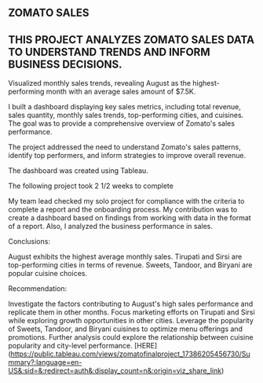 ## ZOMATO SALES

## THIS PROJECT ANALYZES ZOMATO SALES DATA TO UNDERSTAND TRENDS AND INFORM BUSINESS DECISIONS. 

Visualized monthly sales trends, revealing August as the highest-performing month with an average sales amount of $7.5K.

 I built a dashboard displaying key sales metrics, including total revenue, sales quantity, monthly sales trends, top-performing cities, and cuisines. The goal was to provide a comprehensive overview of Zomato's sales performance.

The project addressed the need to understand Zomato's sales patterns, identify top performers, and inform strategies to improve overall revenue.

The dashboard was created using Tableau.

The following project took 2 1/2 weeks to complete

My team lead checked my solo project for compliance with the criteria to complete a report and the onboarding process. My contribution was to create a dashboard based on findings from working with data in the format of a report. Also, I analyzed the business performance in sales.

Conclusions:

August exhibits the highest average monthly sales.
Tirupati and Sirsi are top-performing cities in terms of revenue.
Sweets, Tandoor, and Biryani are popular cuisine choices.

Recommendation:

Investigate the factors contributing to August's high sales performance and replicate them in other months.
Focus marketing efforts on Tirupati and Sirsi while exploring growth opportunities in other cities.
Leverage the popularity of Sweets, Tandoor, and Biryani cuisines to optimize menu offerings and promotions.
Further analysis could explore the relationship between cuisine popularity and city-level performance. [HERE] (https://public.tableau.com/views/zomatofinalproject_17386205456730/Summary?:language=en-US&:sid=&:redirect=auth&:display_count=n&:origin=viz_share_link)
